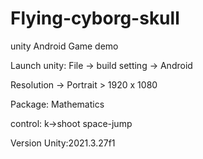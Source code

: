 # Flying-cyborg-skull
 
unity Android  Game demo

Launch unity:
File -> build setting -> Android

Resolution -> Portrait > 1920 x 1080

Package: 
Mathematics

control:
k->shoot
space-jump

Version Unity:2021.3.27f1
